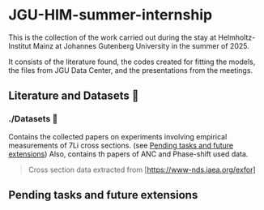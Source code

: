 # JGU-HIM-summer-internship
This is the collection of the work carried out during the stay at Helmholtz-Institut Mainz at Johannes Gutenberg University in the summer of 2025. 

It consists of the literature found, the codes created for fitting the models, the files from JGU Data Center, and the presentations from the meetings.

## Literature and Datasets 📂
### ./Datasets 📑
Contains the collected papers on experiments involving empirical measurements of 7Li cross sections. (see [Pending tasks and future extensions](#pending-tasks))
Also, contains th papers of ANC and Phase-shift used data. 

> Cross section data extracted from [https://www-nds.iaea.org/exfor]

## Pending tasks and future extensions
